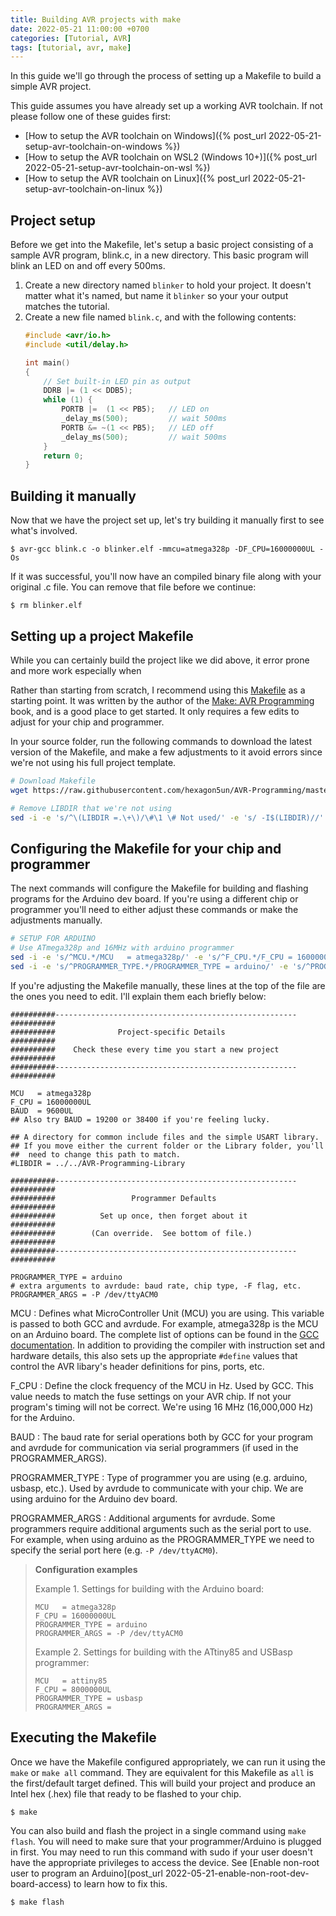 ```yaml
---
title: Building AVR projects with make
date: 2022-05-21 11:00:00 +0700
categories: [Tutorial, AVR]
tags: [tutorial, avr, make]
---
```


In this guide we'll go through the process of setting up a Makefile to build a simple AVR project.

This guide assumes you have already set up a working AVR toolchain.  If not please follow one of these guides first:
- [How to setup the AVR toolchain on Windows]({% post_url 2022-05-21-setup-avr-toolchain-on-windows %})
- [How to setup the AVR toolchain on WSL2 (Windows 10+)]({% post_url 2022-05-21-setup-avr-toolchain-on-wsl %})
- [How to setup the AVR toolchain on Linux]({% post_url 2022-05-21-setup-avr-toolchain-on-linux %})

## Project setup

Before we get into the Makefile, let's setup a basic project consisting of a sample AVR program, blink.c, in a new directory. This basic program will blink an LED on and off every 500ms.

1. Create a new directory named `blinker` to hold your project. It doesn't matter what it's named, but name it `blinker` so your your output matches the tutorial.
1. Create a new file named `blink.c`, and with the following contents:
    ```c
    #include <avr/io.h>
    #include <util/delay.h>

    int main()
    {
        // Set built-in LED pin as output
        DDRB |= (1 << DDB5);
        while (1) {
            PORTB |=  (1 << PB5);   // LED on
            _delay_ms(500);         // wait 500ms
            PORTB &= ~(1 << PB5);   // LED off
            _delay_ms(500);         // wait 500ms
        }
        return 0;
    }
    ```

## Building it manually

Now that we have the project set up, let's try building it manually first to see what's involved.

```console
$ avr-gcc blink.c -o blinker.elf -mmcu=atmega328p -DF_CPU=16000000UL -Os
```

If it was successful, you'll now have an compiled binary file along with your original .c file. You can remove that file before we continue: 
```console
$ rm blinker.elf
```

## Setting up a project Makefile

While you can certainly build the project like we did above, it error prone and more work especially when 

Rather than starting from scratch, I recommend using this [Makefile](https://github.com/hexagon5un/AVR-Programming/blob/master/setupProject/Makefile) as a starting point.  It was written by the author of the [Make: AVR Programming](https://www.oreilly.com/library/view/make-avr-programming/9781449356484/) book, and is a good place to get started. It only requires a few edits to adjust for your chip and programmer.

In your source folder, run the following commands to download the latest version of the Makefile, and make a few adjustments to it avoid errors since we're not using his full project template. 
```bash
# Download Makefile
wget https://raw.githubusercontent.com/hexagon5un/AVR-Programming/master/setupProject/Makefile

# Remove LIBDIR that we're not using
sed -i -e 's/^\(LIBDIR =.\+\)/\#\1 \# Not used/' -e 's/ -I$(LIBDIR)//' Makefile
```

## Configuring the Makefile for your chip and programmer

The next commands will configure the Makefile for building and flashing programs for the Arduino dev board.  If you're using a different chip or programmer you'll need to either adjust these commands or make the adjustments manually.  
```bash
# SETUP FOR ARDUINO
# Use ATmega328p and 16MHz with arduino programmer
sed -i -e 's/^MCU.*/MCU   = atmega328p/' -e 's/^F_CPU.*/F_CPU = 16000000UL/' Makefile
sed -i -e 's/^PROGRAMMER_TYPE.*/PROGRAMMER_TYPE = arduino/' -e 's/^PROGRAMMER_ARGS.*/PROGRAMMER_ARGS = -P \/dev\/ttyACM0/' Makefile
```


If you're adjusting the Makefile manually, these lines at the top of the file are the ones you need to edit. I'll explain them each briefly below:
```make
##########------------------------------------------------------##########
##########              Project-specific Details                ##########
##########    Check these every time you start a new project    ##########
##########------------------------------------------------------##########

MCU   = atmega328p
F_CPU = 16000000UL  
BAUD  = 9600UL
## Also try BAUD = 19200 or 38400 if you're feeling lucky.

## A directory for common include files and the simple USART library.
## If you move either the current folder or the Library folder, you'll 
##  need to change this path to match.
#LIBDIR = ../../AVR-Programming-Library

##########------------------------------------------------------##########
##########                 Programmer Defaults                  ##########
##########          Set up once, then forget about it           ##########
##########        (Can override.  See bottom of file.)          ##########
##########------------------------------------------------------##########

PROGRAMMER_TYPE = arduino
# extra arguments to avrdude: baud rate, chip type, -F flag, etc.
PROGRAMMER_ARGS = -P /dev/ttyACM0
```

MCU
: Defines what MicroController Unit (MCU) you are using. This variable is passed to both GCC and avrdude. For example, atmega328p is the MCU on an Arduino board. The complete list of options can be found in the [GCC documentation](https://gcc.gnu.org/onlinedocs/gcc/AVR-Options.html#AVR-Options). In addition to providing the compiler with instruction set and hardware details, this also sets up the appropriate `#define` values that control the AVR libary's header definitions for pins, ports, etc.

F_CPU
: Define the clock frequency of the MCU in Hz. Used by GCC. This value needs to match the fuse settings on your AVR chip. If not your program's timing will not be correct.  We're using 16 MHz (16,000,000 Hz) for the Arduino.

BAUD
: The baud rate for serial operations both by GCC for your program and avrdude for communication via serial programmers (if used in the PROGRAMMER_ARGS).

PROGRAMMER_TYPE
: Type of programmer you are using (e.g. arduino, usbasp, etc.). Used by avrdude to communicate with your chip. We are using arduino for the Arduino dev board.

PROGRAMMER_ARGS
: Additional arguments for avrdude.  Some programmers require additional arguments such as the serial port to use.  For example, when using arduino as the PROGRAMMER_TYPE we need to specify the serial port here (e.g. `-P /dev/ttyACM0`).


> **Configuration examples**
> 
> Example 1. Settings for building with the Arduino board:
> ```make
> MCU   = atmega328p
> F_CPU = 16000000UL  
> PROGRAMMER_TYPE = arduino
> PROGRAMMER_ARGS = -P /dev/ttyACM0
> ```
> 
> Example 2. Settings for building with the ATtiny85 and USBasp programmer:
> ```make
> MCU   = attiny85
> F_CPU = 8000000UL  
> PROGRAMMER_TYPE = usbasp
> PROGRAMMER_ARGS = 
> ```


## Executing the Makefile

Once we have the Makefile configured appropriately, we can run it using the `make` or `make all` command.  They are equivalent for this Makefile as `all` is the first/default target defined.  This will build your project and produce an Intel hex (.hex) file that ready to be flashed to your chip.

```console
$ make
```

You can also build and flash the project in a single command using `make flash`.  You will need to make sure that your programmer/Arduino is plugged in first. You may need to run this command with sudo if your user doesn't have the appropriate privileges to access the device.  See [Enable non-root user to program an Arduino](post_url 2022-05-21-enable-non-root-dev-board-access) to learn how to fix this.
```console
$ make flash
```
